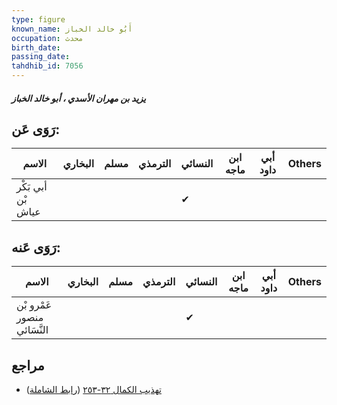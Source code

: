```yaml
---
type: figure
known_name: أَبُو خالد الخباز
occupation: محدث
birth_date:
passing_date:
tahdhib_id: 7056
---
```

##### يزيد بن مهران الأسدي ، أبو خالد الخباز

## رَوَى عَن:
| الاسم              | البخاري | مسلم | الترمذي | النسائي | ابن ماجه | أبي داود | Others |
| ------------------ | ------- | ---- | ------- | ------- | -------- | -------- | ------ |
| أبي بَكْر بْن عياش |         |      |         | ✔       |          |          |        |
## رَوَى عَنه:
| الاسم                       | البخاري | مسلم | الترمذي | النسائي | ابن ماجه | أبي داود | Others |
| --------------------------- | ------- | ---- | ------- | ------- | -------- | -------- | ------ |
| عَمْرو بْن منصور النَّسَائي |         |      |         | ✔       |          |          |        |
## مراجع
- [تهذيب الكمال ٣٢-٢٥٣](obsidian://open?vault=Tahdhib-al-Kamal&file=Figures/٧٠٥٦-يزيد%20بن%20مهران%20الأسدي%20،%20أبو%20خالد%20الخباز) ([رابط الشاملة](https://shamela.ws/book/3722/17367))